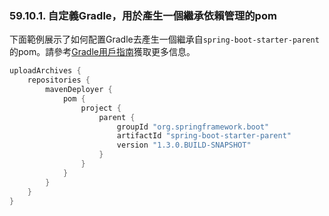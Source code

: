 ### 59.10.1. 自定義Gradle，用於產生一個繼承依賴管理的pom

下面範例展示了如何配置Gradle去產生一個繼承自`spring-boot-starter-parent`的pom。請參考[Gradle用戶指南](http://gradle.org/docs/current/userguide/userguide.html)獲取更多信息。
```gradle
uploadArchives {
    repositories {
        mavenDeployer {
            pom {
                project {
                    parent {
                        groupId "org.springframework.boot"
                        artifactId "spring-boot-starter-parent"
                        version "1.3.0.BUILD-SNAPSHOT"
                    }
                }
            }
        }
    }
}
```
